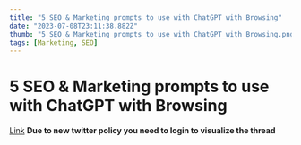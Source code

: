 ```yaml
---
title: "5 SEO & Marketing prompts to use with ChatGPT with Browsing"
date: "2023-07-08T23:11:38.882Z"
thumb: "5_SEO_&_Marketing_prompts_to_use_with_ChatGPT_with_Browsing.png"
tags: [Marketing, SEO]
---
```


# 5 SEO & Marketing prompts to use with ChatGPT with Browsing

[Link](https://twitter.com/fatjoedavies/status/1657469417909878786)
**Due to new twitter policy you need to login to visualize the thread**
